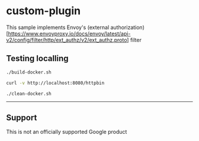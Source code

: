 
# custom-plugin

This sample implements Envoy's (external authorization)[https://www.envoyproxy.io/docs/envoy/latest/api-v2/config/filter/http/ext_authz/v2/ext_authz.proto] filter

## Testing localling

```bash
./build-docker.sh
```

```bash
curl -v http://localhost:8080/httpbin
```

```bash
./clean-docker.sh
```

___

## Support

This is not an officially supported Google product